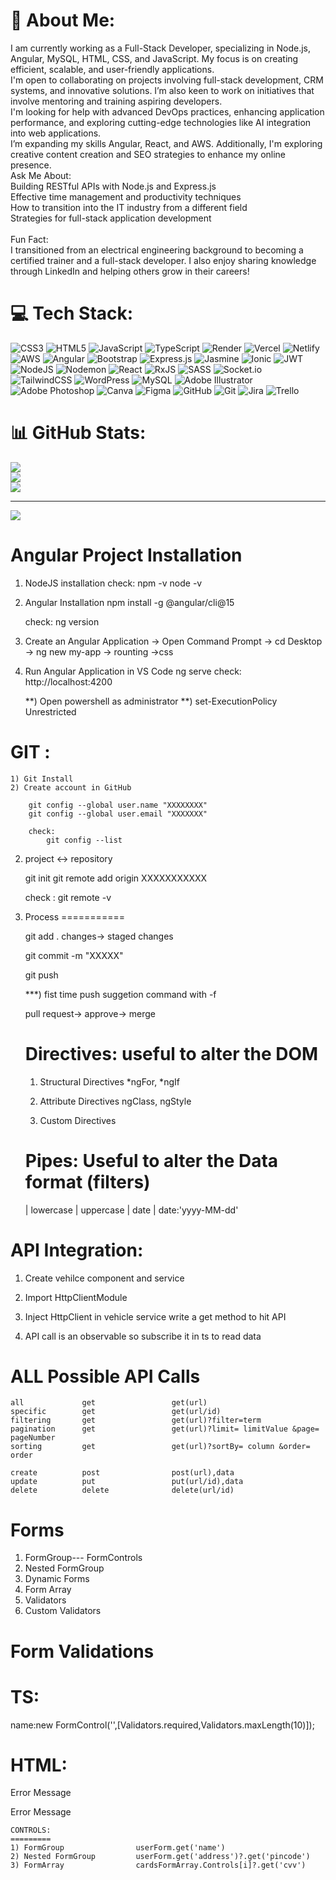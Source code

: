 # 💫 About Me:
I am currently working as a Full-Stack Developer, specializing in Node.js, Angular, MySQL, HTML, CSS, and JavaScript. My focus is on creating efficient, scalable, and user-friendly applications.<br>I'm open to collaborating on projects involving full-stack development, CRM systems, and innovative solutions. I’m also keen to work on initiatives that involve mentoring and training aspiring developers.<br>I'm looking for help with advanced DevOps practices, enhancing application performance, and exploring cutting-edge technologies like AI integration into web applications.<br>I’m expanding my skills Angular, React, and AWS. Additionally, I'm exploring creative content creation and SEO strategies to enhance my online presence.<br>Ask Me About:<br>Building RESTful APIs with Node.js and Express.js<br>Effective time management and productivity techniques<br>How to transition into the IT industry from a different field<br>Strategies for full-stack application development<br><br>Fun Fact:<br>I transitioned from an electrical engineering background to becoming a certified trainer and a full-stack developer. I also enjoy sharing knowledge through LinkedIn and helping others grow in their careers!


# 💻 Tech Stack:
![CSS3](https://img.shields.io/badge/css3-%231572B6.svg?style=for-the-badge&logo=css3&logoColor=white) ![HTML5](https://img.shields.io/badge/html5-%23E34F26.svg?style=for-the-badge&logo=html5&logoColor=white) ![JavaScript](https://img.shields.io/badge/javascript-%23323330.svg?style=for-the-badge&logo=javascript&logoColor=%23F7DF1E) ![TypeScript](https://img.shields.io/badge/typescript-%23007ACC.svg?style=for-the-badge&logo=typescript&logoColor=white) ![Render](https://img.shields.io/badge/Render-%46E3B7.svg?style=for-the-badge&logo=render&logoColor=white) ![Vercel](https://img.shields.io/badge/vercel-%23000000.svg?style=for-the-badge&logo=vercel&logoColor=white) ![Netlify](https://img.shields.io/badge/netlify-%23000000.svg?style=for-the-badge&logo=netlify&logoColor=#00C7B7) ![AWS](https://img.shields.io/badge/AWS-%23FF9900.svg?style=for-the-badge&logo=amazon-aws&logoColor=white) ![Angular](https://img.shields.io/badge/angular-%23DD0031.svg?style=for-the-badge&logo=angular&logoColor=white) ![Bootstrap](https://img.shields.io/badge/bootstrap-%238511FA.svg?style=for-the-badge&logo=bootstrap&logoColor=white) ![Express.js](https://img.shields.io/badge/express.js-%23404d59.svg?style=for-the-badge&logo=express&logoColor=%2361DAFB) ![Jasmine](https://img.shields.io/badge/jasmine-%238A4182.svg?style=for-the-badge&logo=jasmine&logoColor=white) ![Ionic](https://img.shields.io/badge/Ionic-%233880FF.svg?style=for-the-badge&logo=Ionic&logoColor=white) ![JWT](https://img.shields.io/badge/JWT-black?style=for-the-badge&logo=JSON%20web%20tokens) ![NodeJS](https://img.shields.io/badge/node.js-6DA55F?style=for-the-badge&logo=node.js&logoColor=white) ![Nodemon](https://img.shields.io/badge/NODEMON-%23323330.svg?style=for-the-badge&logo=nodemon&logoColor=%BBDEAD) ![React](https://img.shields.io/badge/react-%2320232a.svg?style=for-the-badge&logo=react&logoColor=%2361DAFB) ![RxJS](https://img.shields.io/badge/rxjs-%23B7178C.svg?style=for-the-badge&logo=reactivex&logoColor=white) ![SASS](https://img.shields.io/badge/SASS-hotpink.svg?style=for-the-badge&logo=SASS&logoColor=white) ![Socket.io](https://img.shields.io/badge/Socket.io-black?style=for-the-badge&logo=socket.io&badgeColor=010101) ![TailwindCSS](https://img.shields.io/badge/tailwindcss-%2338B2AC.svg?style=for-the-badge&logo=tailwind-css&logoColor=white) ![WordPress](https://img.shields.io/badge/WordPress-%23117AC9.svg?style=for-the-badge&logo=WordPress&logoColor=white) ![MySQL](https://img.shields.io/badge/mysql-4479A1.svg?style=for-the-badge&logo=mysql&logoColor=white) ![Adobe Illustrator](https://img.shields.io/badge/adobe%20illustrator-%23FF9A00.svg?style=for-the-badge&logo=adobe%20illustrator&logoColor=white) ![Adobe Photoshop](https://img.shields.io/badge/adobe%20photoshop-%2331A8FF.svg?style=for-the-badge&logo=adobe%20photoshop&logoColor=white) ![Canva](https://img.shields.io/badge/Canva-%2300C4CC.svg?style=for-the-badge&logo=Canva&logoColor=white) ![Figma](https://img.shields.io/badge/figma-%23F24E1E.svg?style=for-the-badge&logo=figma&logoColor=white) ![GitHub](https://img.shields.io/badge/github-%23121011.svg?style=for-the-badge&logo=github&logoColor=white) ![Git](https://img.shields.io/badge/git-%23F05033.svg?style=for-the-badge&logo=git&logoColor=white) ![Jira](https://img.shields.io/badge/jira-%230A0FFF.svg?style=for-the-badge&logo=jira&logoColor=white) ![Trello](https://img.shields.io/badge/Trello-%23026AA7.svg?style=for-the-badge&logo=Trello&logoColor=white)
# 📊 GitHub Stats:
![](https://github-readme-stats.vercel.app/api?username=Dinesh-Uyyala&theme=dark&hide_border=true&include_all_commits=false&count_private=false)<br/>
![](https://github-readme-streak-stats.herokuapp.com/?user=Dinesh-Uyyala&theme=dark&hide_border=true)<br/>
![](https://github-readme-stats.vercel.app/api/top-langs/?username=Dinesh-Uyyala&theme=dark&hide_border=true&include_all_commits=false&count_private=false&layout=compact)

---
[![](https://visitcount.itsvg.in/api?id=Dinesh-Uyyala&icon=0&color=0)](https://visitcount.itsvg.in)

<!-- Proudly created with GPRM ( https://gprm.itsvg.in ) -->


Angular Project Installation
============================

1) NodeJS installation
    check: npm -v
           node -v

2) Angular Installation
    npm install -g @angular/cli@15

    check: ng version

3) Create an Angular Application
    -> Open Command Prompt
    -> cd Desktop
    -> ng new my-app
            -> rounting
            ->css

4) Run Angular Application in VS Code
    ng serve
    check: http://localhost:4200

    **) Open powershell as administrator
    **) set-ExecutionPolicy Unrestricted

    


GIT :
=====
    1) Git Install
    2) Create account in GitHub

        git config --global user.name "XXXXXXXX"
        git config --global user.email "XXXXXXX"

        check:
            git config --list

2) project <-> repository

    git init
    git remote add origin XXXXXXXXXXX

    check : git remote -v    

3) Process
===========

    git add .
    changes-> staged changes

    git commit -m "XXXXX"

    git push

    ***) fist time push suggetion command with -f

    pull request-> approve-> merge








    Directives: useful to alter the DOM
    ==========

    1) Structural Directives
        *ngFor, *ngIf

    2) Attribute Directives
        ngClass, ngStyle

    3) Custom Directives


    Pipes:  Useful to alter the Data format (filters)
    ======

    | lowercase
    | uppercase
    | date
    | date:'yyyy-MM-dd'

    
API Integration:
================

1) Create vehilce component and service

2) Import HttpClientModule

3) Inject HttpClient in vehicle service
   write a get method to hit API

4) API call is an observable so
   subscribe it in ts to read data



ALL Possible API Calls
======================

    all             get                 get(url)
    specific        get                 get(url/id)
    filtering       get                 get(url)?filter=term
    pagination      get                 get(url)?limit= limitValue &page= pageNumber
    sorting         get                 get(url)?sortBy= column &order= order

    create          post                post(url),data
    update          put                 put(url/id),data
    delete          delete              delete(url/id)



Forms
=====
1) FormGroup--- FormControls
2) Nested FormGroup 
3) Dynamic Forms
4) Form Array
5) Validators
6) Custom Validators



Form Validations
================


TS:
===

name:new FormControl('',[Validators.required,Validators.maxLength(10)]);

HTML:
=====

<div *ngIf="userForm.get('email')?.invalid && userForm.get('email')?.touched">
    <p *ngIf="CONTROLS?.errors?.['required']">Error Message</p>
    <p *ngIf="CONTROLS?.errors?.['maxlength']">Error Message</p>
</div>


    CONTROLS:
    =========
    1) FormGroup                userForm.get('name')
    2) Nested FormGroup         userForm.get('address')?.get('pincode')
    3) FormArray                cardsFormArray.Controls[i]?.get('cvv')

